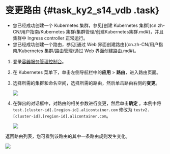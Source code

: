 # 变更路由 {#task_ky2_s14_vdb .task}

-   您已经成功创建一个 Kubernetes 集群，参见[创建 Kubernetes 集群](cn.zh-CN/用户指南/Kubernetes 集群/集群管理/创建Kubernetes集群.md#)，并且集群中 Ingress controller 正常运行。
-   您已经成功创建一个路由，参见[通过 Web 界面创建路由](cn.zh-CN/用户指南/Kubernetes 集群/路由管理/通过 Web 界面创建路由.md#)。

1.  登录[容器服务管理控制台](https://cs.console.aliyun.com)。 
2.  在 Kubernetes 菜单下，单击左侧导航栏中的**应用** \> **路由**，进入路由页面。 
3.  选择所需的集群和命名空间，选择所需的路由，然后单击路由右侧的**变更**。 

    ![](http://static-aliyun-doc.oss-cn-hangzhou.aliyuncs.com/assets/img/6916/4562_zh-CN.png)

4.  在弹出的对话框中，对路由的相关参数进行变更，然后单击**确定** 。本例中将 `test.[cluster-id].[region-id].alicontainer.com` 修改为 `testv2.[cluster-id].[region-id].alicontainer.com`。 

    ![](http://static-aliyun-doc.oss-cn-hangzhou.aliyuncs.com/assets/img/6916/4564_zh-CN.png)


返回路由列表，您可看到该路由的其中一条路由规则发生变化。

![](http://static-aliyun-doc.oss-cn-hangzhou.aliyuncs.com/assets/img/6916/4565_zh-CN.png)

